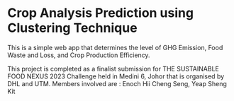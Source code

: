 # Crop Analysis Prediction using Clustering Technique
This is a simple web app that determines the level of GHG Emission, Food Waste and Loss, and Crop Production Efficiency.

This project is completed as a finalist submission for THE SUSTAINABLE FOOD NEXUS 2023 Challenge held in Medini 6, Johor that is organised by DHL and UTM.
Members involved are : Enoch Hii Cheng Seng, Yeap Sheng Kit
